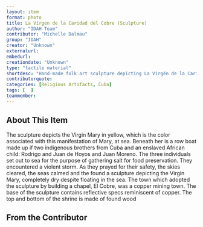 ```yaml
---
layout: item
format: photo
title: La Vírgen de la Caridad del Cobre (Sculpture)
author: "IDAH Team"
contributor: "Michelle Dalmau"
group: "IDAH"
creator: "Unknown"
externalurl: 
embedurl: 
creationdate: "Unknown"
type: "tactile material"
shortdesc: "Hand-made folk art sculpture depicting La Virgén de la Caridad del Cobre, who is Cuba’s patron saint, in a shrine."
contributorquote: 
categories: [Religious Artifacts, Cuba]
tags: [  ]
teammember: 
---
```



## About This Item

The sculpture depicts the Virgin Mary in yellow, which is the color associated with this manifestation of Mary, at sea. Beneath her is a row boat made up if two indigenous brothers from Cuba and an enslaved African child: Rodrigo and Juan de Hoyos and Juan Moreno. The three individuals set out to sea for the purpose of gathering salt for food preservation. They encountered a violent storm. As they prayed for their safety, the skies cleared, the seas calmed and the found a sculpture depicting the Virgin Mary, completely dry despite floating in the sea. The town which adopted the sculpture by building a chapel, El Cobre, was a copper mining town. The base of the sculpture contains reflective specs reminiscent of copper. The top and bottom of the shrine is made of found wood

## From the Contributor 


